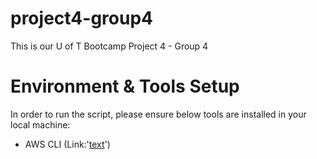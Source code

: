 # project4-group4
This is our U of T Bootcamp Project 4 - Group 4

# Environment & Tools Setup
In order to run the script, please ensure below tools are installed in your local machine:

* AWS CLI (Link:'[text](https://docs.aws.amazon.com/cli/latest/userguide/getting-started-install.html)')